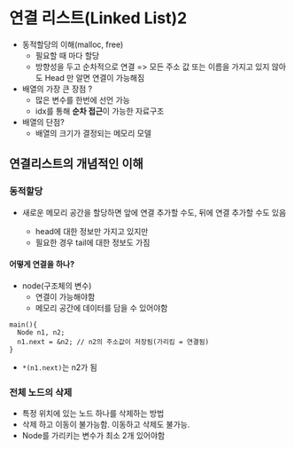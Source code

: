 # 연결 리스트(Linked List)2

- 동적할당의 이해(malloc, free)
  - 필요할 때 마다 할당
  - 방향성을 두고 순차적으로 연결 => 모든 주소 값 또는 이름을 가지고 있지 않아도 Head 만 알면 연결이 가능해짐
- 배열의 가장 큰 장점 ?
  - 많은 변수를 한번에 선언 가능
  - idx를 통해 **순차 접근**이 가능한 자료구조
- 배열의 단점?
  - 배열의 크기가 결정되는 메모리 모델

## 연결리스트의 개념적인 이해

### 동적할당

- 새로운 메모리 공간을 할당하면 앞에 연결 추가할 수도, 뒤에 연결 추가할 수도 있음

  - head에 대한 정보만 가지고 있지만
  - 필요한 경우 tail에 대한 정보도 가짐

#### 어떻게 연결을 하나?

- node(구조체의 변수)
  - 연결이 가능해야함
  - 메모리 공간에 데이터를 담을 수 있어야함

```
main(){
  Node n1, n2;
  n1.next = &n2; // n2의 주소값이 저장됨(가리킴 = 연결됨)
}
```

- `*(n1.next)`는 n2가 됨

### 전체 노드의 삭제

- 특정 위치에 있는 노드 하나를 삭제하는 방법
- 삭제 하고 이동이 불가능함. 이동하고 삭제도 불가능.
- Node를 가리키는 변수가 최소 2개 있어야함
